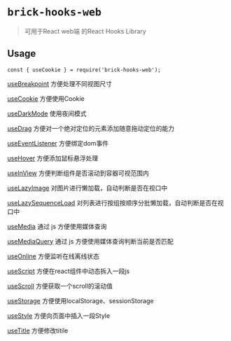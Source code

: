 # `brick-hooks-web`

> 可用于React web端 的React Hooks Library

## Usage

```
const { useCookie } = require('brick-hooks-web');
```

[useBreakpoint](./src/useBreakpoint/README.md) 方便处理不同视图尺寸

[useCookie](./src/useCookie/README.md) 方便使用Cookie

[useDarkMode](./src/useDarkMode/README.md) 使用夜间模式

[useDrag](./src/useDrag/README.md) 方便对一个绝对定位的元素添加随意拖动定位的能力

[useEventListener](./src/useEventListener/README.md) 方便绑定dom事件

[useHover](./src/useHover/README.md) 方便添加鼠标悬浮处理

[useInView](./src/useInView/README.md) 方便判断组件是否滚动到容器可视范围内

[useLazyImage](./src/useLazyImage/README.md) 对图片进行懒加载，自动判断是否在视口中

[useLazySequenceLoad](./src/useLazySequenceLoad/README.md) 对列表进行按组按顺序分批懒加载，自动判断是否在视口中

[useMedia](./src/useMedia/README.md) 通过 js 方便使用媒体查询

[useMediaQuery](./src/useMediaQuery/README.md) 通过 js 方便使用媒体查询判断当前是否匹配

[useOnline](./src/useOnline/README.md) 方便监听在线离线状态

[useScript](./src/useScript/README.md) 方便在react组件中动态拆入一段js

[useScroll](./src/useScroll/README.md) 方便获取一个scroll的滚动值

[useStorage](./src/useStorage/README.md) 方便使用localStorage、sessionStorage

[useStyle](./src/useStyle/README.md) 方便向页面中插入一段Style

[useTitle](./src/useTitle/README.md) 方便修改titile
